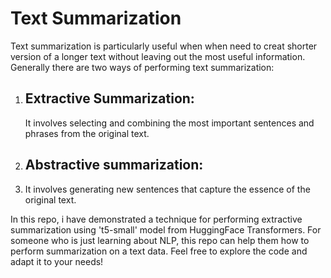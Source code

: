 # Text Summarization

Text summarization is particularly useful when when need to creat shorter version of a longer text without leaving out the most useful information.
Generally there are two ways of performing text summarization:
1) ## Extractive Summarization:
   It involves selecting and combining the most important sentences
   and phrases from the original text.
2) ## Abstractive summarization:
3) It involves generating new sentences that capture the essence of the original text.


In this repo, i have demonstrated a technique for performing extractive summarization using 't5-small' model from HuggingFace Transformers.
For someone who is just learning about NLP, this repo can help them how to perform summarization on a text data.
Feel free to explore the code and adapt it to your needs!
